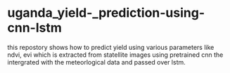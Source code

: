 # uganda_yield-_prediction-using-cnn-lstm
this repostory shows how to predict yield using various parameters like ndvi, evi which is extracted from statellite images using pretrained cnn the intergrated with the meteorlogical data and passed over lstm. 
